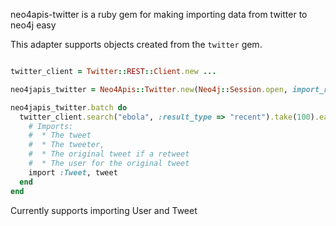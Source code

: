 
neo4apis-twitter is a ruby gem for making importing data from twitter to neo4j easy

This adapter supports objects created from the `twitter` gem.

```ruby

twitter_client = Twitter::REST::Client.new ...

neo4japis_twitter = Neo4Apis::Twitter.new(Neo4j::Session.open, import_retweets: true, import_hashtags: true)

neo4japis_twitter.batch do 
  twitter_client.search("ebola", :result_type => "recent").take(100).each do |tweet|
    # Imports:
    #  * The tweet
    #  * The tweeter, 
    #  * The original tweet if a retweet
    #  * The user for the original tweet
    import :Tweet, tweet
  end
end

```

Currently supports importing User and Tweet
